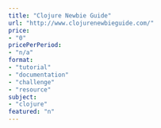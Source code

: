 ```yaml
---
title: "Clojure Newbie Guide"
url: "http://www.clojurenewbieguide.com/"
price: 
- "0"
pricePerPeriod: 
- "n/a"
format: 
- "tutorial"
- "documentation"
- "challenge"
- "resource"
subject: 
- "clojure"
featured: "n"
---
```


